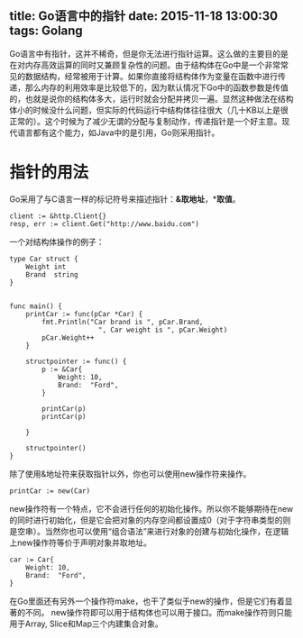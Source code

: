 title: Go语言中的指针
date: 2015-11-18 13:00:30
tags: Golang
---
Go语言中有指针，这并不稀奇，但是你无法进行指针运算。这么做的主要目的是在对内存高效运算的同时又兼顾复杂性的问题。由于结构体在Go中是一个非常常见的数据结构，经常被用于计算。如果你直接将结构体作为变量在函数中进行传递，那么内存的利用效率是比较低下的，因为默认情况下Go中的函数参数是传值的，也就是说你的结构体多大，运行时就会分配并拷贝一遍。显然这种做法在结构体小的时候没什么问题，但实际的代码运行中结构体往往很大（几十KB以上是很正常的）。这个时候为了减少无谓的分配与复制动作，传递指针是一个好主意。现代语言都有这个能力，如Java中的是引用，Go则采用指针。

# 指针的用法
Go采用了与C语言一样的标记符号来描述指针：**&取地址**，***取值**。

```
client := &http.Client{}
resp, err := client.Get("http://www.baidu.com")
```
一个对结构体操作的例子：

```
type Car struct {
	Weight int
	Brand  string
}


func main() {
	printCar := func(pCar *Car) {
		fmt.Println("Car brand is ", pCar.Brand, 
					  ", Car weight is ", pCar.Weight)
		pCar.Weight++
	}

	structpointer := func() {
		p := &Car{
			Weight: 10,
			Brand:  "Ford",
		}

		printCar(p)
		printCar(p)

	}
	
	structpointer()
}
```

除了使用&地址符来获取指针以外，你也可以使用new操作符来操作。

```
printCar := new(Car)
```

new操作符有一个特点，它不会进行任何的初始化操作。所以你不能够期待在new的同时进行初始化，但是它会把对象的内存空间都设置成0（对于字符串类型的则是空串）。当然你也可以使用“组合语法”来进行对象的创建与初始化操作，在逻辑上new操作符等价于声明对象并取地址。

```
car := Car{
	Weight: 10,
	Brand:  "Ford",
}
```

在Go里面还有另外一个操作符make，也干了类似于new的操作，但是它们有着显著的不同。
new操作符即可以用于结构体也可以用于接口。而make操作符则只能用于Array, Slice和Map三个内建集合对象。
